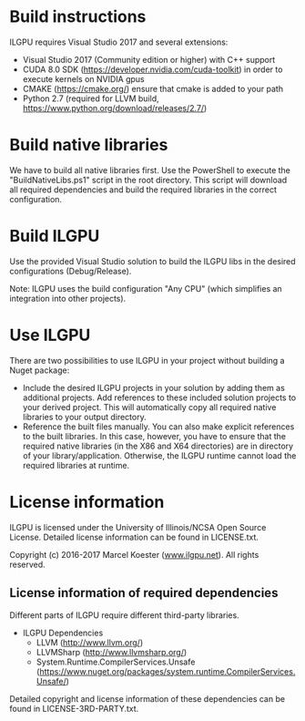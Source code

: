 # Build instructions

ILGPU requires Visual Studio 2017 and several extensions:
* Visual Studio 2017 (Community edition or higher) with C++ support
* CUDA 8.0 SDK (https://developer.nvidia.com/cuda-toolkit) 
  in order to execute kernels on NVIDIA gpus
* CMAKE (https://cmake.org/)
  ensure that cmake is added to your path
* Python 2.7 (required for LLVM build, https://www.python.org/download/releases/2.7/)

# Build native libraries

We have to build all native libraries first. Use the PowerShell to execute the
"BuildNativeLibs.ps1" script in the root directory. This script will download
all required dependencies and build the required libraries in the correct
configuration.

# Build ILGPU

Use the provided Visual Studio solution to build the ILGPU libs
in the desired configurations (Debug/Release).

Note: ILGPU uses the build configuration "Any CPU" (which simplifies an
integration into other projects).

# Use ILGPU

There are two possibilities to use ILGPU in your project without building a
Nuget package:
* Include the desired ILGPU projects in your solution by adding them as
  additional projects. Add references to these included solution projects to
  your derived project. This will automatically copy all required native
  libraries to your output directory.
* Reference the built files manually. You can also make explicit references
  to the built libraries. In this case, however, you have to ensure that the
  required native libraries (in the X86 and X64 directories) are in directory of
  your library/application. Otherwise, the ILGPU runtime cannot load the
  required libraries at runtime.

# License information

ILGPU is licensed under the University of Illinois/NCSA Open Source License.
Detailed license information can be found in LICENSE.txt.

Copyright (c) 2016-2017 Marcel Koester (www.ilgpu.net). All rights reserved.

## License information of required dependencies

Different parts of ILGPU require different third-party libraries.
* ILGPU Dependencies
    - LLVM (http://www.llvm.org/)
    - LLVMSharp (http://www.llvmsharp.org/)
    - System.Runtime.CompilerServices.Unsafe (https://www.nuget.org/packages/system.runtime.CompilerServices.Unsafe/)

Detailed copyright and license information of these dependencies can be found in
LICENSE-3RD-PARTY.txt.

